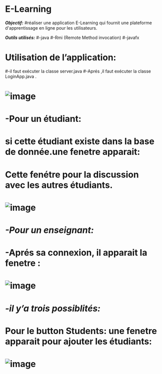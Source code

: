 # E-Learning
***Objectif:***
#réaliser une application E-Learning qui fournit une plateforme d'apprentissage en ligne pour les utilisateurs.

***Outils utilisés:***
#-java
#-Rmi (Remote Method invocation)
#-javafx
##
# **Utilisation de l’application:**
#-il faut exécuter la classe server.java 
#-Aprés ,il faut exécuter la classe LoginApp.java .
###
# ![image](https://user-images.githubusercontent.com/108548578/216555857-9323d207-761e-4b87-8cb8-81b64dea27de.png)
# -Pour un étudiant:
# si cette étudiant existe dans la base de donnée.une fenetre apparait:
# Cette fenétre pour la discussion avec les autres étudiants.

# ![image](https://user-images.githubusercontent.com/108548578/216556183-362df8f2-0051-48f4-9892-eeff7be5fad2.png)
# ***-Pour un enseignant:***
 # -Aprés sa connexion, il apparait la fenetre :
 
 # ![image](https://user-images.githubusercontent.com/108548578/216556380-160f63c3-c22c-4d56-a604-ecd93b429fa6.png)
# ***-il y’a trois possiblités:***
# Pour le button Students:  une fenetre apparait pour ajouter les étudiants:
# ![image](https://user-images.githubusercontent.com/108548578/216557975-17ce061a-e8da-4936-a41d-925a133fa980.png)  






